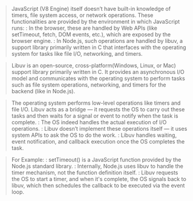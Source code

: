 > JavaScript (V8 Engine) itself doesn’t have built-in knowledge of timers, file system access, or network operations. These functionalities are provided by the environment in which JavaScript runs:
  : In the browser, these are handled by Web APIs (like setTimeout, fetch, DOM events, etc.), which are exposed by the browser engine.
  : In Node.js, such operations are handled by libuv, a support library primarily written in C that interfaces with the operating system for tasks like file I/O, networking, and timers.

> Libuv is an open-source, cross-platform(Windows, Linux, or Mac) support library primarily written in C. It provides an asynchronous I/O model and communicates with the operating system to perform tasks such as file system operations, networking, and timers for the backend (like in Node.js).

> The operating system performs low-level operations like timers and file I/O. Libuv acts as a bridge — it requests the OS to carry out these tasks and then waits for a signal or event to notify when the task is complete.
  : The OS indeed handles the actual execution of I/O operations.
  : Libuv doesn’t implement these operations itself — it uses system APIs to ask the OS to do the work.
  : Libuv handles waiting, event notification, and callback execution once the OS completes the task.

> For Example: 
  : setTimeout() is a JavaScript function provided by the Node.js standard library.
  : Internally, Node.js uses libuv to handle the timer mechanism, not the function definition itself.
  : Libuv requests the OS to start a timer, and when it's complete, the OS signals back to libuv, which then schedules the callback to be executed via the event loop.